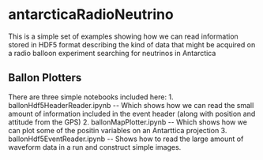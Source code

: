 # antarcticaRadioNeutrino

This is a simple set of examples showing how we can read information stored in HDF5 format describing the kind of data that might be acquired on a radio balloon experiment searching for neutrinos in Antarctica

## Ballon Plotters

There are three simple notebooks included here:
    1. ballonHdf5HeaderReader.ipynb  -- Which shows how we can read the small amount of information included in the event header (along with position and attitude from the GPS)
    2. ballonMapPlotter.ipynb -- Which shows how we can plot some of the positin variables on an Antarttica projection
    3. ballonHdf5EventReader.ipynb -- Shows how to read the large amount of waveform data in a run and construct simple images.

